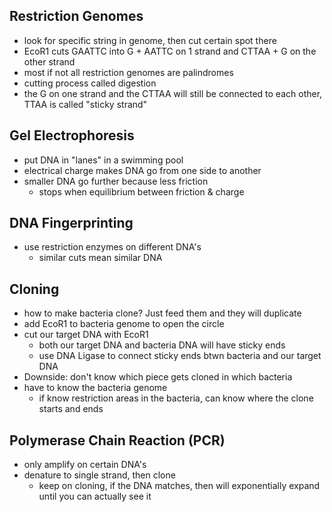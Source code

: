 ## Restriction Genomes
- look for specific string in genome, then cut certain spot there
- EcoR1 cuts GAATTC into G + AATTC on 1 strand and CTTAA + G on the other strand
- most if not all restriction genomes are palindromes
- cutting process called digestion
- the G on one strand and the CTTAA will still be connected to each other, TTAA is called "sticky strand"
## Gel Electrophoresis
- put DNA in "lanes" in a swimming pool
- electrical charge makes DNA go from one side to another
- smaller DNA go further because less friction
	- stops when equilibrium between friction & charge
## DNA Fingerprinting
- use restriction enzymes on different DNA's
	- similar cuts mean similar DNA

## Cloning
- how to make bacteria clone? Just feed them and they will duplicate
- add EcoR1 to bacteria genome to open the circle
- cut our target DNA with EcoR1
	- both our target DNA and bacteria DNA will have sticky ends
	- use DNA Ligase to connect sticky ends btwn bacteria and our target DNA
- Downside: don't know which piece gets cloned in which bacteria
- have to know the bacteria genome
	- if know restriction areas in the bacteria, can know where the clone starts and ends
## Polymerase Chain Reaction (PCR)
- only amplify on certain DNA's
- denature to single strand, then clone
	- keep on cloning, if the DNA matches, then will exponentially expand until you can actually see it